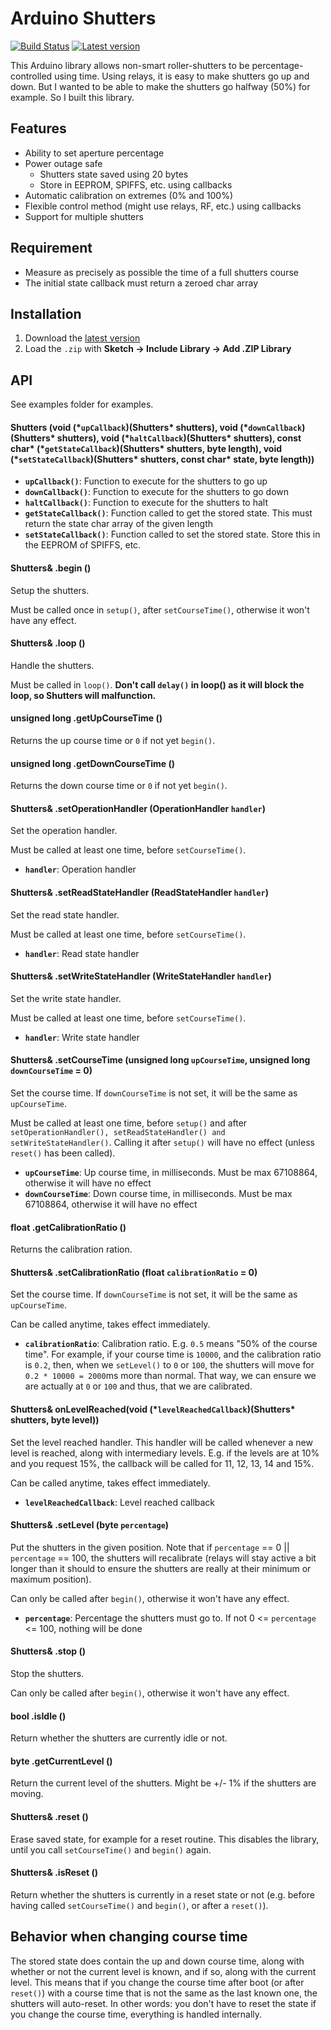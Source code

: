 # Arduino Shutters

[![Build Status](https://travis-ci.org/marvinroger/arduino-shutters.svg?branch=master)](https://travis-ci.org/marvinroger/arduino-shutters) [![Latest version](https://img.shields.io/github/release/marvinroger/arduino-shutters.svg)](https://github.com/marvinroger/arduino-shutters/releases/latest)

This Arduino library allows non-smart roller-shutters to be percentage-controlled using time.
Using relays, it is easy to make shutters go up and down. But I wanted to be able
to make the shutters go halfway (50%) for example. So I built this library.

## Features

* Ability to set aperture percentage
* Power outage safe
  * Shutters state saved using 20 bytes
  * Store in EEPROM, SPIFFS, etc. using callbacks
* Automatic calibration on extremes (0% and 100%)
* Flexible control method (might use relays, RF, etc.) using callbacks
* Support for multiple shutters

## Requirement

* Measure as precisely as possible the time of a full shutters course
* The initial state callback must return a zeroed char array

## Installation

1. Download the [latest version](https://github.com/marvinroger/arduino-shutters/archive/master.zip)
2. Load the `.zip` with **Sketch → Include Library → Add .ZIP Library**

## API

See examples folder for examples.

#### Shutters (void (\*`upCallback`)(Shutters* shutters), void (\*`downCallback`)(Shutters* shutters), void (\*`haltCallback`)(Shutters* shutters), const char* (\*`getStateCallback`)(Shutters* shutters, byte length), void (\*`setStateCallback`)(Shutters* shutters, const char* state, byte length))

* **`upCallback()`**: Function to execute for the shutters to go up
* **`downCallback()`**: Function to execute for the shutters to go down
* **`haltCallback()`**: Function to execute for the shutters to halt
* **`getStateCallback()`**: Function called to get the stored state. This must return the state char array of the given length
* **`setStateCallback()`**: Function called to set the stored state. Store this in the EEPROM of SPIFFS, etc.

#### Shutters& .begin ()

Setup the shutters.

Must be called once in `setup()`, after `setCourseTime()`, otherwise it won't have any effect.

#### Shutters& .loop ()

Handle the shutters.

Must be called in `loop()`. **Don't call `delay()` in loop() as it will block the loop, so Shutters will malfunction.**

#### unsigned long .getUpCourseTime ()

Returns the up course time or `0` if not yet `begin()`.

#### unsigned long .getDownCourseTime ()

Returns the down course time or `0` if not yet `begin()`.

#### Shutters& .setOperationHandler (OperationHandler `handler`)

Set the operation handler.

Must be called at least one time, before `setCourseTime()`.

* **`handler`**: Operation handler

#### Shutters& .setReadStateHandler (ReadStateHandler `handler`)

Set the read state handler.

Must be called at least one time, before `setCourseTime()`.

* **`handler`**: Read state handler

#### Shutters& .setWriteStateHandler (WriteStateHandler `handler`)

Set the write state handler.

Must be called at least one time, before `setCourseTime()`.

* **`handler`**: Write state handler

#### Shutters& .setCourseTime (unsigned long `upCourseTime`, unsigned long `downCourseTime` = 0)

Set the course time. If `downCourseTime` is not set, it will be the same as `upCourseTime`.

Must be called at least one time, before `setup()` and after `setOperationHandler(), setReadStateHandler() and setWriteStateHandler()`. Calling it after `setup()` will have no effect (unless `reset()` has been called).

* **`upCourseTime`**: Up course time, in milliseconds. Must be max 67108864, otherwise it will have no effect
* **`downCourseTime`**: Down course time, in milliseconds. Must be max 67108864, otherwise it will have no effect

#### float .getCalibrationRatio ()

Returns the calibration ration.

#### Shutters& .setCalibrationRatio (float `calibrationRatio` = 0)

Set the course time. If `downCourseTime` is not set, it will be the same as `upCourseTime`.

Can be called anytime, takes effect immediately.

* **`calibrationRatio`**: Calibration ratio. E.g. `0.5` means "50% of the course time". For example, if your course time is `10000`, and the calibration ratio is `0.2`, then, when we `setLevel()` to `0` or `100`, the shutters will move for `0.2 * 10000 = 2000`ms more than normal. That way, we can ensure we are actually at `0` or `100` and thus, that we are calibrated.

#### Shutters& onLevelReached(void (\*`levelReachedCallback`)(Shutters* shutters, byte level))

Set the level reached handler. This handler will be called whenever a new level is reached, along with intermediary levels. E.g. if the levels are at 10% and you request 15%, the callback will be called for 11, 12, 13, 14 and 15%.

Can be called anytime, takes effect immediately.

* **`levelReachedCallback`**: Level reached callback

#### Shutters& .setLevel (byte `percentage`)

Put the shutters in the given position.
Note that if `percentage` == 0 || `percentage` == 100, the shutters will recalibrate (relays will stay active a bit longer than it should to ensure the shutters are really at their minimum or maximum position).

Can only be called after `begin()`, otherwise it won't have any effect.

* **`percentage`**: Percentage the shutters must go to. If not 0 <= `percentage` <= 100, nothing will be done

#### Shutters& .stop ()

Stop the shutters.

Can only be called after `begin()`, otherwise it won't have any effect.

#### bool .isIdle ()

Return whether the shutters are currently idle or not.

#### byte .getCurrentLevel ()

Return the current level of the shutters. Might be +/- 1% if the shutters are moving.

#### Shutters& .reset ()

Erase saved state, for example for a reset routine. This disables the library, until you call `setCourseTime()` and `begin()` again.

#### Shutters& .isReset ()

Return whether the shutters is currently in a reset state or not (e.g. before having called `setCourseTime()` and `begin()`, or after a `reset()`).

## Behavior when changing course time

The stored state does contain the up and down course time, along with whether or not the current level is known, and if so, along with the current level. This means that if you change the course time after boot (or after `reset()`) with a course time that is not the same as the last known one, the shutters will auto-reset. In other words: you don't have to reset the state if you change the course time, everything is handled internally.
